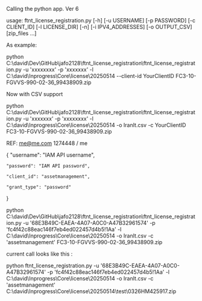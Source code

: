 Calling the python app.  Ver 6

usage: ftnt_license_registration.py [-h] [-u USERNAME] [-p PASSWORD] [-c CLIENT_ID] [-l LICENSE_DIR] [-n]
                                    [-i IPV4_ADDRESSES] [-o OUTPUT_CSV]
                                    [zip_files ...]


As example:

python C:\david\Dev\GitHub\jafo2128\ftnt_license_registration\ftnt_license_registration.py -u 'xxxxxxxx' -p 'xxxxxxx' -l C:\david\Inprogress\Core\license\20250514 --client-id YourClientID FC3-10-FGVVS-990-02-36_99438909.zip

Now with CSV support

python C:\david\Dev\GitHub\jafo2128\ftnt_license_registration\ftnt_license_registration.py -u 'xxxxxxx' -p 'xxxxxxxx' -l C:\david\Inprogress\Core\license\20250514 -o IranIt.csv -c YourClientID FC3-10-FGVVS-990-02-36_99438909.zip


REF:
me@me.com
1274448 / me

{
    "username": "IAM API username",

    "password": "IAM API password",

    "client_id": "assetmanagement",
    
    "grant_type": "password"
}

python C:\david\Dev\GitHub\jafo2128\ftnt_license_registration\ftnt_license_registration.py -u '68E3B49C-EAEA-4A07-A0C0-A47B32961574' -p 'fc4f42c88eac146f7eb4ed022457d4b5!1Aa' -l C:\david\Inprogress\Core\license\20250514 -o IranIt.csv -c 'assetmanagement' FC3-10-FGVVS-990-02-36_99438909.zip


current call looks like this :

python ftnt_license_registration.py -u '68E3B49C-EAEA-4A07-A0C0-A47B32961574' -p 'fc4f42c88eac146f7eb4ed022457d4b5!1Aa' -l C:\david\Inprogress\Core\license\20250514 -o IranIt.csv -c 'assetmanagement' C:\david\Inprogress\Core\license\20250514\test\0326HM425917.zip




